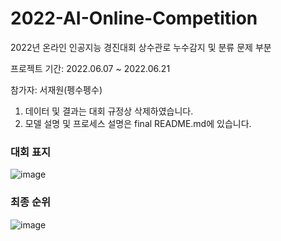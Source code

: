 # 2022-AI-Online-Competition
2022년 온라인 인공지능 경진대회 상수관로 누수감지 및 분류 문제 부분

프로젝트 기간: 2022.06.07 ~ 2022.06.21

참가자: 서재원(펭수펭수)

1. 데이터 및 결과는 대회 규정상 삭제하였습니다.
2. 모델 설명 및 프로세스 설명은 final README.md에 있습니다.

### 대회 표지
![image](https://github.com/sepengsu/2022-AI-Online-Competition/assets/111292354/6a423084-8447-4ab5-818f-779b59bc1f3f)

### 최종 순위
![image](https://github.com/sepengsu/2022-AI-Online-Competition/assets/111292354/8e11dbd6-314b-42b4-8a2f-65247a9935b0)

